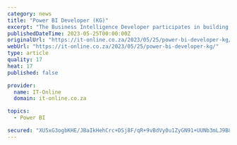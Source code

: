 ```yaml
---
category: news
title: "Power BI Developer (KG)"
excerpt: "The Business Intelligence Developer participates in building and maintaining a data warehouse design to generate reports on business operations intelligence to aid in business performance monitoring and business decision making. The role also develops ..."
publishedDateTime: 2023-05-25T00:00:00Z
originalUrl: "https://it-online.co.za/2023/05/25/power-bi-developer-kg/"
webUrl: "https://it-online.co.za/2023/05/25/power-bi-developer-kg/"
type: article
quality: 17
heat: 17
published: false

provider:
  name: IT-Online
  domain: it-online.co.za

topics:
  - Power BI

secured: "XU5xG3ogbKHE/JBaIkHehCrc+DSj8F/qR+9vBdVy0u1ZyGN91+UUNb3mLJ9B82uSnRJHkJRc6bFGcr1swicl6jNwzPde3PVQm559dAuHCdymGPk7Fbk1W9K/NrFe/ODAroMtd9AlH76expRw98yiBiTJ3dqGddiN48b/kKTpYXiNb+QihNl3VMW4tanhvrVypuf8gOJr7KwO0nvVzVCHWO0cOXCGt+eYUX2oiVHf80EgGIWbEdsYjKV2UA5+MBWmhXU3DkQEoKnT3/lxeH3CMpD/v23JN+hGWZM5XsYLjRE9eSkjkJR1nK7b1yfwH4QJVVaAS3m0n1UHitMbef+tIh9di2YSvegQkRTNHCZmrTU=;i0jx9NqkecmLdjUsCd9KDA=="
---
```



